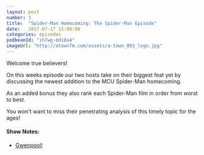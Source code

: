 ```yaml
---
layout: post
number: 3
title:  "Spider-Man Homecoming: The Spider-Man Episode"
date:   2017-07-17 15:00:00
categories: episodes
podbeanId: "ih7wg-6d18a4"
imageUrl: "http://atownfm.com/assets/a-town_003_logo.jpg"
---
```


Welcome true believers!

On this weeks episode our two hosts take on their biggest feat yet by discussing the newest addition to the MCU Spider-Man homecoming.

As an added bonus they also rank each Spider-Man film in order from worst to best.

You won't want to miss their penetrating analysis of this timely topic for the ages!

<!-- excerpt-end -->

#### Show Notes:
- [Gwenpool!](https://en.wikipedia.org/wiki/Gwenpool)